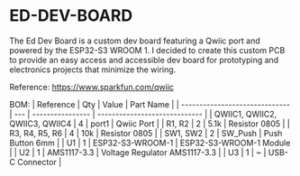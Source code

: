 # ED-DEV-BOARD
The Ed Dev Board is a custom dev board featuring a Qwiic port and powered by the ESP32-S3 WROOM 1. I decided to create this custom PCB to provide an easy access and accessible dev board for prototyping and electronics projects that minimize the wiring.

Reference: 
https://www.sparkfun.com/qwiic 

BOM:
| Reference                      | Qty | Value            | Part Name                     |
| ------------------------------ | --- | ---------------- | ----------------------------- |
| QWIIC1, QWIIC2, QWIIC3, QWIIC4 | 4   | port1            | Qwiic Port                    |
| R1, R2                         | 2   | 5.1k             | Resistor 0805                 |
| R3, R4, R5, R6                 | 4   | 10k              | Resistor 0805                 |
| SW1, SW2                       | 2   | SW\_Push         | Push Button 6mm               |
| U1                             | 1   | ESP32-S3-WROOM-1 | ESP32-S3-WROOM-1 Module       |
| U2                             | 1   | AMS1117-3.3      | Voltage Regulator AMS1117-3.3 |
| U3                             | 1   | \~               | USB-C Connector               |


